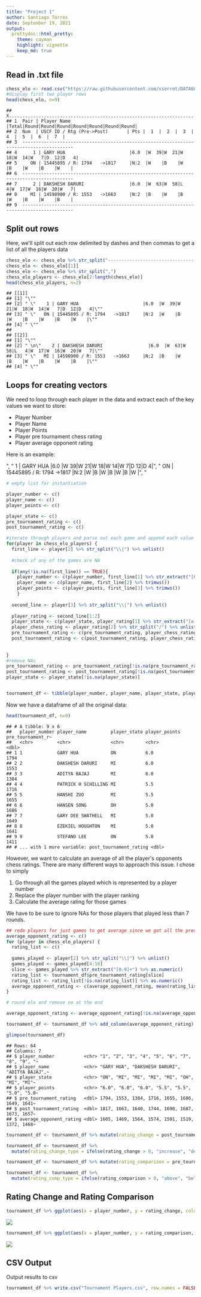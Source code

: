 ```yaml
---
title: "Project 1"
author: Santiago Torres
date: September 19, 2021
output:
  prettydoc::html_pretty:
    theme: cayman
    highlight: vignette
    keep_md: true
---
```




## Read in .txt file 


```r
chess_elo <- read.csv("https://raw.githubusercontent.com/sserrot/DATA607/main/Project%201/tournamentinfo.txt")
#display first two player rows
head(chess_elo, n=9)
```

```
##   X.........................................................................................
## 1  Pair | Player Name                     |Total|Round|Round|Round|Round|Round|Round|Round| 
## 2  Num  | USCF ID / Rtg (Pre->Post)       | Pts |  1  |  2  |  3  |  4  |  5  |  6  |  7  | 
## 3  -----------------------------------------------------------------------------------------
## 4      1 | GARY HUA                        |6.0  |W  39|W  21|W  18|W  14|W   7|D  12|D   4|
## 5     ON | 15445895 / R: 1794   ->1817     |N:2  |W    |B    |W    |B    |W    |B    |W    |
## 6  -----------------------------------------------------------------------------------------
## 7      2 | DAKSHESH DARURI                 |6.0  |W  63|W  58|L   4|W  17|W  16|W  20|W   7|
## 8     MI | 14598900 / R: 1553   ->1663     |N:2  |B    |W    |B    |W    |B    |W    |B    |
## 9  -----------------------------------------------------------------------------------------
```

## Split out rows

Here, we'll split out each row delimited by dashes and then commas to get a list of all the players data


```r
chess_elo <- chess_elo %>% str_split("-----------------------------------------------------------------------------------------")
chess_elo <- chess_elo[[1]]
chess_elo <- chess_elo %>% str_split(",")
chess_elo_players <- chess_elo[2:length(chess_elo)]
head(chess_elo_players, n=2)
```

```
## [[1]]
## [1] "\""                                                                                            
## [2] " \"    1 | GARY HUA                        |6.0  |W  39|W  21|W  18|W  14|W   7|D  12|D   4|\""
## [3] " \"   ON | 15445895 / R: 1794   ->1817     |N:2  |W    |B    |W    |B    |W    |B    |W    |\""
## [4] " \""                                                                                           
## 
## [[2]]
## [1] "\""                                                                                              
## [2] " \n\"    2 | DAKSHESH DARURI                 |6.0  |W  63|W  58|L   4|W  17|W  16|W  20|W   7|\""
## [3] " \"   MI | 14598900 / R: 1553   ->1663     |N:2  |B    |W    |B    |W    |B    |W    |B    |\""  
## [4] " \""
```


## Loops for creating vectors

We need to loop through each player in the data and extract each of the key values we want to store:

* Player Number
* Player Name
* Player Points
* Player pre tournament chess rating
* Player average opponent rating


Here is an example:

",  "    1 | GARY HUA                        |6.0  |W  39|W  21|W  18|W  14|W   7|D  12|D   4|",  "   ON | 15445895 / R: 1794   ->1817     |N:2  |W    |B    |W    |B    |W    |B    |W    |",  "



```r
# empty list for instantiation

player_number <- c()
player_name <- c()
player_points <- c()

player_state <- c()
pre_tournament_rating <- c()
post_tournament_rating <- c()

#iterate through players and parse out each game and append each value to a list
for(player in chess_elo_players) { 
  first_line <- player[2] %>% str_split("\\|") %>% unlist()
  
  #check if any of the games are NA
  
  if(any(!is.na(first_line)) == TRUE){
    player_number <- c(player_number, first_line[1] %>% str_extract("[0-9]+"))
    player_name <- c(player_name, first_line[2] %>% trimws())
    player_points <- c(player_points, first_line[3] %>% trimws())
    }
  
  second_line <- player[3] %>% str_split("\\|") %>% unlist()
  
  player_rating <- second_line[1:2]
  player_state <- c(player_state, player_rating[1] %>% str_extract("[a-zA-Z]+"))
  player_chess_rating <- player_rating[2] %>% str_split("/") %>% unlist() %>% str_split ("->") %>% unlist() %>% trimws() %>% str_extract("[0-9]+")
  pre_tournament_rating <- c(pre_tournament_rating, player_chess_rating[2])
  post_tournament_rating <- c(post_tournament_rating, player_chess_rating[3])
    
    
}
#remove NAs
pre_tournament_rating <- pre_tournament_rating[!is.na(pre_tournament_rating)] %>% as.numeric()
post_tournament_rating <- post_tournament_rating[!is.na(post_tournament_rating)] %>% as.numeric()
player_state <- player_state[!is.na(player_state)]


tournament_df <- tibble(player_number, player_name, player_state, player_points, pre_tournament_rating, post_tournament_rating)
```

Now we have a dataframe of all the original data:


```r
head(tournament_df, n=9)
```

```
## # A tibble: 9 x 6
##   player_number player_name         player_state player_points pre_tournament_r~
##   <chr>         <chr>               <chr>        <chr>                     <dbl>
## 1 1             GARY HUA            ON           6.0                        1794
## 2 2             DAKSHESH DARURI     MI           6.0                        1553
## 3 3             ADITYA BAJAJ        MI           6.0                        1384
## 4 4             PATRICK H SCHILLING MI           5.5                        1716
## 5 5             HANSHI ZUO          MI           5.5                        1655
## 6 6             HANSEN SONG         OH           5.0                        1686
## 7 7             GARY DEE SWATHELL   MI           5.0                        1649
## 8 8             EZEKIEL HOUGHTON    MI           5.0                        1641
## 9 9             STEFANO LEE         ON           5.0                        1411
## # ... with 1 more variable: post_tournament_rating <dbl>
```

However, we want to calculate an average of all the player's opponents chess ratings. 
There are many different ways to approach this issue. I chose to simply 

  1. Go through all the games played which is represented by a player number  
  2. Replace the player number with the player ranking  
  3. Calculate the average rating for those games  

We have to be sure to ignore NAs for those players that played less than 7 rounds.



```r
## redo players for just games to get average since we got all the prechess ratings linked to players now
average_opponent_rating <- c()
for (player in chess_elo_players) {
  rating_list <- c()
  
  games_played <- player[2] %>% str_split("\\|") %>% unlist()
  games_played <- games_played[4:10]
  slice <- games_played %>% str_extract("[0-9]+") %>% as.numeric()
  rating_list <- tournament_df$pre_tournament_rating[slice]
  rating_list <- rating_list[!is.na(rating_list)] %>% as.numeric()
  average_opponent_rating <- c(average_opponent_rating, mean(rating_list))
}

# round elo and remove na at the end

average_opponent_rating <- average_opponent_rating[!is.na(average_opponent_rating)] %>% round()

tournament_df <- tournament_df %>% add_column(average_opponent_rating)

glimpse(tournament_df)
```

```
## Rows: 64
## Columns: 7
## $ player_number           <chr> "1", "2", "3", "4", "5", "6", "7", "8", "9", "~
## $ player_name             <chr> "GARY HUA", "DAKSHESH DARURI", "ADITYA BAJAJ",~
## $ player_state            <chr> "ON", "MI", "MI", "MI", "MI", "OH", "MI", "MI"~
## $ player_points           <chr> "6.0", "6.0", "6.0", "5.5", "5.5", "5.0", "5.0~
## $ pre_tournament_rating   <dbl> 1794, 1553, 1384, 1716, 1655, 1686, 1649, 1641~
## $ post_tournament_rating  <dbl> 1817, 1663, 1640, 1744, 1690, 1687, 1673, 1657~
## $ average_opponent_rating <dbl> 1605, 1469, 1564, 1574, 1501, 1519, 1372, 1468~
```



```r
tournament_df <- tournament_df %>% mutate(rating_change = post_tournament_rating - pre_tournament_rating)

tournament_df <- tournament_df %>%
  mutate(rating_change_type = ifelse(rating_change > 0, "increase", "decrease"))

tournament_df <- tournament_df %>% mutate(rating_comparison = pre_tournament_rating - average_opponent_rating)

tournament_df <- tournament_df %>%
  mutate(rating_comp_type = ifelse(rating_comparison > 0, "above", "below"))
```

## Rating Change and Rating Comparison


```r
tournament_df %>% ggplot(aes(x = player_number, y = rating_change, color = rating_change_type)) + geom_col() +ggtitle("Rating Change") +theme(plot.title = element_text(hjust = 0.5), axis.text.x=element_blank())
```

![](Project-1_files/figure-html/graphs-1.png)<!-- -->

```r
tournament_df %>% ggplot(aes(x = player_number, y = rating_comparison, color = rating_comp_type)) + geom_col() +ggtitle("Rating vs Opponent Average Rating") +theme(plot.title = element_text(hjust = 0.5), axis.text.x=element_blank())
```

![](Project-1_files/figure-html/graphs-2.png)<!-- -->

## CSV Output


Output results to csv  


```r
tournament_df %>% write.csv("Tournament Players.csv", row.names = FALSE)
```
